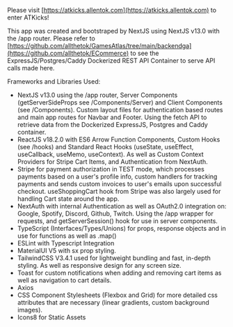 Please visit [https://atkicks.allentok.com](https://atkicks.allentok.com) to enter ATKicks!

This app was created and bootstraped by NextJS using NextJS v13.0 with the /app router. Please refer to [https://github.com/allthetok/GamesAtlas/tree/main/backendga](https://github.com/allthetok/ECommerce) to see the ExpressJS/Postgres/Caddy Dockerized REST API Container to serve API calls made here.

Frameworks and Libraries Used:

- NextJS v13.0 using the /app router, Server Components (getServerSideProps see /Components/Server) and Client Components (see /Components). Custom layout files for authentication based routes and main app routes for Navbar and Footer. Using the fetch API to retrieve data from the Dockerized ExpressJS, Postgres and Caddy container.
- ReactJS v18.2.0 with ES6 Arrow Function Components, Custom Hooks (see /hooks) and Standard React Hooks (useState, useEffect, useCallback, useMemo, useContext). As well as Custom Context Providers for Stripe Cart Items, and Authentication from NextAuth.
- Stripe for payment authorization in TEST mode, which processes payments based on a user's profile info, custom handlers for tracking payments and sends custom invoices to user's emails upon successful checkout. useShoppingCart hook from Stripe was also largely used for handling Cart state around the app.
- NextAuth with internal Authentication as well as OAuth2.0 integration on: Google, Spotify, Discord, Github, Twitch. Using the /app wrapper for requests, and getServerSession() hook for use in server components.
- TypeScript (Interfaces/Types/Unions) for props, response objects and in use for functions as well as .map()
- ESLint with Typescript Integration
- MaterialUI V5 with sx prop styling.
- TailwindCSS V3.4.1 used for lightweight bundling and fast, in-depth styling. As well as responsive design for any screen size.
- Toast for custom notifications when adding and removing cart items as well as navigation to cart details.
- Axios
- CSS Component Stylesheets (Flexbox and Grid) for more detailed css attributes that are necessary (linear gradients, custom background images).
- Icons8 for Static Assets
